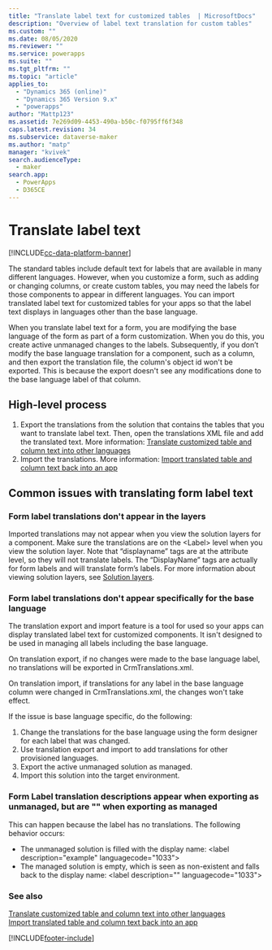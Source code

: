 ```yaml
---
title: "Translate label text for customized tables  | MicrosoftDocs"
description: "Overview of label text translation for custom tables"
ms.custom: ""
ms.date: 08/05/2020
ms.reviewer: ""
ms.service: powerapps
ms.suite: ""
ms.tgt_pltfrm: ""
ms.topic: "article"
applies_to: 
  - "Dynamics 365 (online)"
  - "Dynamics 365 Version 9.x"
  - "powerapps"
author: "Mattp123"
ms.assetid: 7e269d09-4453-490a-b50c-f0795ff6f348
caps.latest.revision: 34
ms.subservice: dataverse-maker
ms.author: "matp"
manager: "kvivek"
search.audienceType: 
  - maker
search.app: 
  - PowerApps
  - D365CE
---
```

# Translate label text

[!INCLUDE[cc-data-platform-banner](../../includes/cc-data-platform-banner.md)]

The standard tables include default text for labels that are available in many different languages. However, when you customize a form, such as adding or changing columns, or create custom tables, you may need the labels for those components to appear in different languages. You can import translated label text for customized tables for your apps so that the label text displays in languages other than the base language.

When you translate label text for a form, you are modifying the base language of the form as part of a form customization. When you do this, you create active unmanaged changes to the labels. Subsequently, if you don’t modify the base language translation for a component, such as a column, and then export the translation file, the column's object id won't be exported. This is because the export doesn't see any modifications done to the base language label of that column.

## High-level process

1. Export the translations from the solution that contains the tables that you want to translate label text. Then, open the translations XML file and add the translated text. More information: [Translate customized table and column text into other languages](export-customized-entity-field-text-translation.md)
2. Import the translations. More information: [Import translated table and column text back into an app](import-translated-entity-field-text.md)


## Common issues with translating form label text

<!-- THIS SHOULD GO IN ANOTHER TOPIC ### Active customizations prevent customizations from appearing

Active customizations can prevent customizations from appearing at runtime. For example, managed solution changes don't appear at runtime or some components are missing. This behavior can occur if there is an active unmanaged layer for the component. You can resolve this by removing the component's unmanaged layer. More information: [Remove the unmanaged layer](solution-layers.md#remove-the-unmanaged-layer)  -->

### Form label translations don't appear in the layers

Imported translations may not appear when you view the solution layers for a component. Make sure the translations are on the &lt;Label&gt; level when you view the solution layer. Note that “displayname” tags are at the attribute level, so they will not translate labels. The “DisplayName” tags are actually for form labels and will translate form’s labels. For more information about viewing solution layers, see [Solution layers](solution-layers.md).

### Form label translations don't appear specifically for the base language

The translation export and import feature is a tool for used so your apps can display translated label text for customized components. It isn't designed to be used in managing all labels including the base language. 

On translation export, if no changes were made to the base language label, no translations will be exported in CrmTranslations.xml.

On translation import, if translations for any label in the base language column were changed in CrmTranslations.xml, the changes won't take effect.

If the issue is base language specific, do the following: 
1. Change the translations for the base language using the form designer for each label that was changed.
2. Use translation export and import to add translations for other provisioned languages.
3. Export the active unmanaged solution as managed.
4. Import this solution into the target environment.

### Form Label translation descriptions appear when exporting as unmanaged, but are "" when exporting as managed
This can happen because the label has no translations. The following behavior occurs:
- The unmanaged solution is filled with the display name: &lt;label description="example" languagecode="1033"&gt;
- The managed solution is empty, which is seen as non-existent and falls back to the display name: &lt;label description="" languagecode="1033"&gt;

### See also
[Translate customized table and column text into other languages](export-customized-entity-field-text-translation.md) <br />
[Import translated table and column text back into an app](import-translated-entity-field-text.md)


[!INCLUDE[footer-include](../../includes/footer-banner.md)]